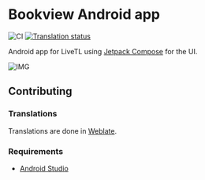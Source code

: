 # Bookview Android app

![CI](https://github.com/LiveTL/android/workflows/CI/badge.svg?event=push) [![Translation status](https://hosted.weblate.org/widgets/livetl/-/android/svg-badge.svg)](https://hosted.weblate.org/engage/livetl/)

Android app for LiveTL using [Jetpack Compose](https://developer.android.com/jetpack/compose) for the UI.

![IMG](https://img.freepik.com/free-vector/hand-drawn-flat-design-stack-books_23-2149342941.jpg)
## Contributing

### Translations
Translations are done in [Weblate](https://hosted.weblate.org/projects/livetl/android/).

### Requirements
- [Android Studio](https://developer.android.com/studio)